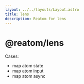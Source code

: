```yaml
---
layout: ../../layouts/Layout.astro
title: lens
description: Reatom for lens
---  
```

# @reatom/lens

Cases:

- map atom state
- map atom input
- map atom async

## 
